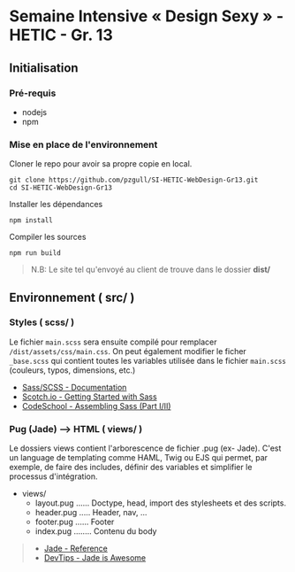 # Semaine Intensive « Design Sexy » - HETIC - Gr. 13
## Initialisation

### Pré-requis
- nodejs
- npm

### Mise en place de l'environnement

Cloner le repo pour avoir sa propre copie en local.
```
git clone https://github.com/pzgull/SI-HETIC-WebDesign-Gr13.git
cd SI-HETIC-WebDesign-Gr13
```
Installer les dépendances
```
npm install
```
Compiler les sources
```
npm run build
```

> N.B: Le site tel qu'envoyé au client de trouve dans le dossier **dist/**

## Environnement ( src/ )

### Styles ( scss/ )

Le fichier `main.scss` sera ensuite compilé pour remplacer `/dist/assets/css/main.css`. On peut également modifier le ficher `_base.scss` qui contient toutes les variables utilisée dans le fichier `main.scss` (couleurs, typos, dimensions, etc.)

- [Sass/SCSS - Documentation](http://sass-lang.com/guide)
- [Scotch.io - Getting Started with Sass](https://scotch.io/tutorials/getting-started-with-sass)
- [CodeSchool - Assembling Sass (Part I/II)](https://www.codeschool.com/search?utf8=%E2%9C%93&loc=hero&query=sass)

### Pug (Jade) --> HTML ( views/ )

Le dossiers views contient l'arborescence de fichier .pug (ex- Jade). C'est un language de templating comme HAML, Twig ou EJS qui permet, par exemple, de faire des includes, définir des variables et simplifier le processus d'intégration.

- views/
  - layout.pug ...... Doctype, head, import des stylesheets et des scripts.
  - header.pug ..... Header, nav, ...
  - footer.pug ...... Footer
  - index.pug ........ Contenu du body

> - [Jade - Reference](http://jade-lang.com/reference/)
> - [ DevTips - Jade is Awesome](https://www.youtube.com/watch?v=wzAWI9h3q18)
